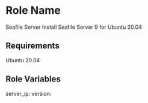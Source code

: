 Role Name
=========

Seafile Server
Install Seafile Server 9 for Ubuntu 20.04

Requirements
------------

Ubuntu 20.04

Role Variables
--------------

server_ip: <Ip address or domain of the server>
version: <Seafile Server version that want to install>

